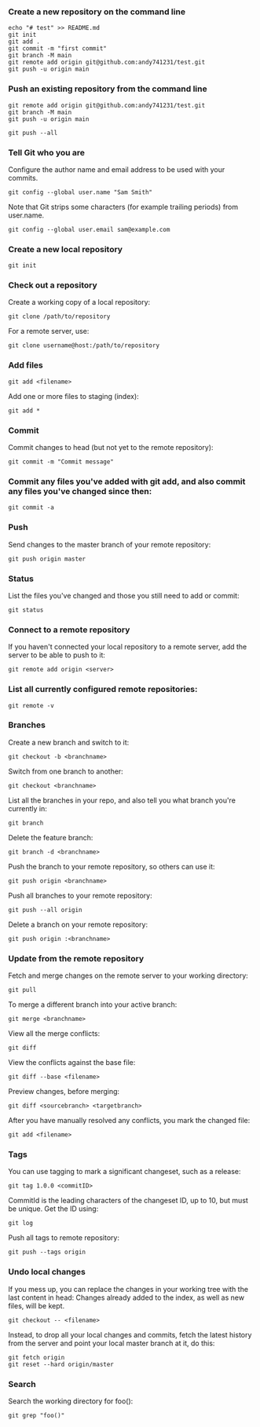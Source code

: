 ### Create a new repository on the command line
    echo "# test" >> README.md
    git init
    git add .
    git commit -m "first commit"
    git branch -M main
    git remote add origin git@github.com:andy741231/test.git
    git push -u origin main

### Push an existing repository from the command line
    git remote add origin git@github.com:andy741231/test.git
    git branch -M main
    git push -u origin main
    
    git push --all

### Tell Git who you are

Configure the author name and email address to be used with your commits.

    git config --global user.name "Sam Smith"

Note that Git strips some characters (for example trailing periods) from user.name.

    git config --global user.email sam@example.com

### Create a new local repository

    git init

### Check out a repository

Create a working copy of a local repository:

    git clone /path/to/repository

For a remote server, use:

    git clone username@host:/path/to/repository

### Add files

    git add <filename>

Add one or more files to staging (index):

    git add *

### Commit

Commit changes to head (but not yet to the remote repository):

    git commit -m "Commit message"

### Commit any files you've added with git add, and also commit any files you've changed since then:

    git commit -a

### Push

Send changes to the master branch of your remote repository:

    git push origin master

### Status

List the files you've changed and those you still need to add or commit:

    git status

### Connect to a remote repository

If you haven't connected your local repository to a remote server, add the server to be able to push to it:

    git remote add origin <server>

### List all currently configured remote repositories:

    git remote -v

### Branches

Create a new branch and switch to it:

    git checkout -b <branchname>

Switch from one branch to another:

    git checkout <branchname>

List all the branches in your repo, and also tell you what branch you're currently in:

    git branch

Delete the feature branch:

    git branch -d <branchname>

Push the branch to your remote repository, so others can use it:

    git push origin <branchname>

Push all branches to your remote repository:

    git push --all origin

Delete a branch on your remote repository:

    git push origin :<branchname>

### Update from the remote repository

Fetch and merge changes on the remote server to your working directory:

    git pull

To merge a different branch into your active branch:

    git merge <branchname>

View all the merge conflicts:

    git diff

View the conflicts against the base file:

    git diff --base <filename>

Preview changes, before merging:

    git diff <sourcebranch> <targetbranch>

After you have manually resolved any conflicts, you mark the changed file:

    git add <filename>

### Tags

You can use tagging to mark a significant changeset, such as a release:

    git tag 1.0.0 <commitID>

CommitId is the leading characters of the changeset ID, up to 10, but must be unique. Get the ID using:

    git log

Push all tags to remote repository:

    git push --tags origin

### Undo local changes

If you mess up, you can replace the changes in your working tree with the last content in head:
Changes already added to the index, as well as new files, will be kept.

    git checkout -- <filename>

Instead, to drop all your local changes and commits, fetch the latest history from the server and point your local master branch at it, do this:

    git fetch origin
    git reset --hard origin/master

### Search

Search the working directory for foo():

    git grep "foo()"
